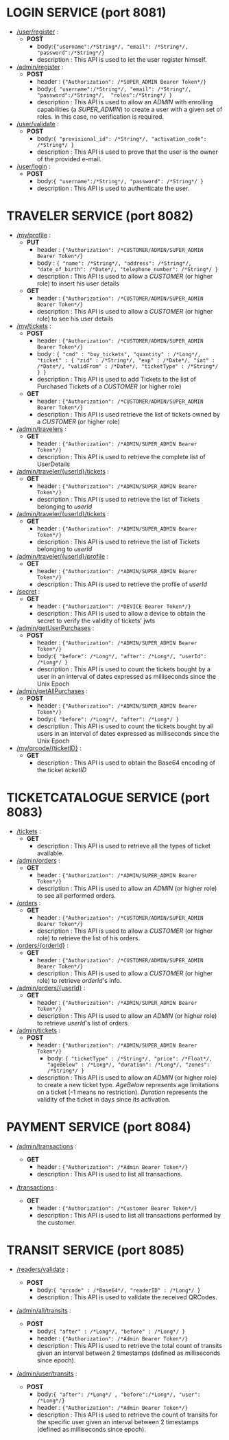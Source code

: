 # LOGIN SERVICE  (port 8081)
- [/user/register](http://localhost:8081/user/register) :
    - **POST**
        - body:`{"username":/*String*/,
          "email": /*String*/,
          "password":/*String*/}`
        - description : This API is used to let the user register himself.
- [/admin/register](http://localhost:8081/admin/register) :
    - **POST**
        - header : `{"Authorization": /*SUPER_ADMIN Bearer Token*/}` 
        - body:`{
          "username":/*String*/,
          "email": /*String*/,
          "password":/*String*/, 
          "roles":/*String*/
          }`
        - description : This API is used to allow an _ADMIN_ with enrolling capabilities (a _SUPER_ADMIN_) to create a user with a given set of roles. In this case, no verification is required. 
- [/user/validate](http://localhost:8081/user/validate) :
    - **POST**
        - body:`{
          "provisional_id": /*String*/,
          "activation_code": /*String*/
          }`
        - description : This API is used to prove that the user is the owner of the provided e-mail.
- [/user/login](http://localhost:8081/user/login) :
    - **POST**
        - body:`{
          "username":/*String*/,
          "password": /*String*/
          }`
        - description : This API is used to authenticate the user.

# TRAVELER SERVICE  (port 8082)
- [/my/profile](http://localhost:8082/my/profile) :
    - **PUT**
        - header : `{"Authorization": /*CUSTOMER/ADMIN/SUPER_ADMIN Bearer Token*/}`
        - body : `{
          "name": /*String*/,
          "address": /*String*/,
          "date_of_birth": /*Date*/,
          "telephone_number": /*String*/
          }`
        - description : This API is used to allow a _CUSTOMER_ (or higher role) to insert his user details
    - **GET**
        - header : `{"Authorization": /*CUSTOMER/ADMIN/SUPER_ADMIN Bearer Token*/}`
        - description : This API is used to allow a _CUSTOMER_ (or higher role) to see his user details
- [/my/tickets](http://localhost:8082/my/tickets) :
    - **POST**
        - header : `{"Authorization": /*CUSTOMER/ADMIN/SUPER_ADMIN Bearer Token*/}`
        - body : `{
          "cmd" : "buy_tickets",
          "quantity" : /*Long*/,
          "ticket" : {
          "zid" : /*String*/,
          "exp" : /*Date*/,
          "iat" : /*Date*/,
          "validFrom" : /*Date*/,
          "ticketType" : /*String*/
          }
          }`
        - description : This API is used to add Tickets to the list of Purchased Tickets of a _CUSTOMER_ (or higher role)
    - **GET**
        - header : `{"Authorization": /*CUSTOMER/ADMIN/SUPER_ADMIN Bearer Token*/}`
        - description : This API is used retrieve the list of tickets owned by a _CUSTOMER_ (or higher role)
- [/admin/travelers](http://localhost:8082/admin/travelers) :
  - **GET**
    - header : `{"Authorization": /*ADMIN/SUPER_ADMIN Bearer Token*/}`
    - description : This API is used to retrieve the complete list of UserDetails
- [/admin/traveler/{userId}/tickets](http://localhost:8082/admin/traveler/{userId}/tickets) :
    - **GET**
        - header : `{"Authorization": /*ADMIN/SUPER_ADMIN Bearer Token*/}`
        - description : This API is used to retrieve the list of Tickets belonging to _userId_
- [/admin/traveler/{userId}/tickets](http://localhost:8082/admin/traveler/{userId}/tickets) :
    - **GET**
        - header : `{"Authorization": /*ADMIN/SUPER_ADMIN Bearer Token*/}`
        - description : This API is used to retrieve the list of Tickets belonging to _userId_
- [/admin/traveler/{userId}/profile](http://localhost:8082/admin/traveler/{userId}/profile) :
    - **GET**
        - header : `{"Authorization": /*ADMIN/SUPER_ADMIN Bearer Token*/}`
        - description : This API is used to retrieve the profile of _userId_
- [/secret](http://localhost:8082/secret) :
    - **GET**
        - header : `{"Authorization": /*DEVICE Bearer Token*/}`
        - description : This API is used to allow a device to obtain the secret to verify the validity of tickets' jwts
- [/admin/getUserPurchases](http://localhost:8082/admin/getUserPurchases) :
    - **POST**
        - header : `{"Authorization": /*ADMIN/SUPER_ADMIN Bearer Token*/}`
        - body:`{
          "before": /*Long*/,
          "after": /*Long*/,
          "userId": /*Long*/
        }`
        - description : This API is used to count the tickets bought by a user in an interval of dates expressed as milliseconds since the Unix Epoch
- [/admin/getAllPurchases](http://localhost:8082/admin/getAllPurchases) :
    - **POST**
        - header : `{"Authorization": /*ADMIN/SUPER_ADMIN Bearer Token*/}`
        - body:`{
          "before": /*Long*/,
          "after": /*Long*/
          }`
        - description : This API is used to count the tickets bought by all users in an interval of dates expressed as milliseconds since the Unix Epoch
- [/my/qrcode/{ticketID}](http://localhost:8082/my/qrcode/{ticketID}) :
    - **GET**
        - description : This API is used to obtain the Base64 encoding of the ticket _ticketID_
    
# TICKETCATALOGUE SERVICE  (port 8083)
- [/tickets](http://localhost:8083/tickets) :
    - **GET**
        - description : This API is used to retrieve all the types of ticket available.
- [/admin/orders](http://localhost:8083/admin/orders) :
    - **GET**
        - header : `{"Authorization": /*ADMIN/SUPER_ADMIN Bearer Token*/}`
        - description : This API is used to allow an _ADMIN_ (or higher role) to see all performed orders.
- [/orders](http://localhost:8083/orders) :
  - **GET**
    - header : `{"Authorization": /*CUSTOMER/ADMIN/SUPER_ADMIN Bearer Token*/}`
    - description : This API is used to allow a _CUSTOMER_ (or higher role) to retrieve the list of his orders.
- [/orders/{orderId}](http://localhost:8083/orders/{orderId}) :
    - **GET**
        - header : `{"Authorization": /*CUSTOMER/ADMIN/SUPER_ADMIN Bearer Token*/}`
        - description : This API is used to allow a _CUSTOMER_ (or higher role) to retrieve _orderId_'s info.
- [/admin/orders/{userId}](http://localhost:8083/admin/orders/{userId}) :
    - **GET**
        - header : `{"Authorization": /*ADMIN/SUPER_ADMIN Bearer Token*/}`
        - description : This API is used to allow an _ADMIN_ (or higher role) to retrieve _userId_'s list of orders.
- [/admin/tickets](http://localhost:8083/admin/tickets) :
    - **POST**
        - header : `{"Authorization": /*ADMIN/SUPER_ADMIN Bearer Token*/}`
          - body: `{
            "ticketType" : /*String*/,
            "price": /*Float*/,
            "ageBelow" : /*Long*/,
            "duration": /*Long*/,
            "zones": /*String*/
            }`
        - description : This API is used to allow an _ADMIN_ (or higher role) to create a new ticket type. _AgeBelow_ represents age limitations on a ticket (-1 means no restriction). _Duration_ represents the validity of the ticket in days since its activation.

# PAYMENT SERVICE  (port 8084)
- [/admin/transactions](http://localhost:8084/admin/transactions) :
    - **GET**
      - header : `{"Authorization": /*Admin Bearer Token*/}`
      - description : This API is used to list all transactions.

- [/transactions](http://localhost:8084/transactions) :
    - **GET**
        - header : `{"Authorization": /*Customer Bearer Token*/}`
        - description : This API is used to list all transactions performed by the customer.


# TRANSIT SERVICE  (port 8085)
- [/readers/validate](http://localhost:8085/readers/validate) :
   - **POST**
      - body:`{
            "qrcode" : /*Base64*/,
            "readerID" : /*Long*/ }`
      - description : This API is used to validate the received QRCodes.

- [/admin/all/transits](http://localhost:8085/admin/all/transits) :
  - **POST**
      - body:`{
        "after" : /*Long*/,
        "before" : /*Long*/
        }`
      - header : `{"Authorization": /*Admin Bearer Token*/}`
      - description : This API is used to retrieve the total count of transits given an interval between 2 timestamps (defined as milliseconds since epoch).

- [/admin/user/transits](http://localhost:8085/admin/user/transits) :
    - **POST**
        - body:`{
          "after": /*Long*/ ,
          "before":/*Long*/,
          "user": /*Long*/}`
        - header : `{"Authorization": /*Admin Bearer Token*/}`
        - description : This API is used to retrieve the count of transits for the specific user given an interval between 2 timestamps (defined as milliseconds since epoch).

